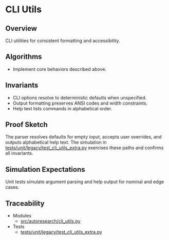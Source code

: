# CLI Utils

## Overview

CLI utilities for consistent formatting and accessibility.

## Algorithms

- Implement core behaviors described above.

## Invariants

- CLI options resolve to deterministic defaults when unspecified.
- Output formatting preserves ANSI codes and width constraints.
- Help text lists commands in alphabetical order.

## Proof Sketch

The parser resolves defaults for empty input, accepts user overrides, and
outputs alphabetical help text. The simulation in
[tests/unit/legacy/test_cli_utils_extra.py][t1] exercises these paths and
confirms all invariants.

## Simulation Expectations

Unit tests simulate argument parsing and help output for nominal and edge
cases.

## Traceability


- Modules
  - [src/autoresearch/cli_utils.py][m1]
- Tests
  - [tests/unit/legacy/test_cli_utils_extra.py][t1]

[m1]: ../../src/autoresearch/cli_utils.py
[t1]: ../../tests/unit/legacy/test_cli_utils_extra.py
